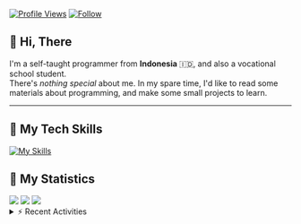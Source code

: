 <!-- Header Badges -->
[![Profile Views](https://komarev.com/ghpvc/?username=mitsuki31&color=blue&label=PROFILE+VIEWS)](https://github.com/mitsuki31)
[![Follow](https://img.shields.io/twitter/url?url=https%3A%2F%2Ftwitter.com%2Fryuumitsuki31)](https://twitter.com/ryuumitsuki31)

## 👋 Hi, There

I'm a self-taught programmer from **Indonesia** 🇮🇩, and also a vocational school student.  
There's _nothing special_ about me. In my spare time, I'd like to read some materials about programming, and make some small projects to learn.

---

## 👾 My Tech Skills

[![My Skills](https://skillicons.dev/icons?i=py,c,cpp,java,js,ts,css,sass,html,bash,arduino)](https://skillicons.dev)


## 🔭 My Statistics

<picture id="stats">
    <source 
            srcset="https://github-readme-stats.vercel.app/api?username=mitsuki31&show_icons=true&theme=tokyonight&include_all_commits=true&show_private=falsee&hide=stars"
            media="(prefers-color-scheme: dark)"
    />
    <source
            srcset="https://github-readme-stats.vercel.app/api?username=mitsuki31&show_icons=true&include_all_commits=true&show_private=false&hide=stars"
            media="(prefers-color-scheme: light), (prefers-color-scheme: no-preference)"
    />
    <img src="https://github-readme-stats.vercel.app/api?username=mitsuki31&show_icons=true&include_all_commits=true&show_private=false&hide=stars" />
</picture>

<picture id="top-langs">
    <source
            srcset="https://github-readme-stats.vercel.app/api/top-langs/?username=mitsuki31&layout=donut&theme=tokyonight&count_private=true&langs_count=10"
            media="(prefers-color-scheme: dark)"
    />
    <source
            srcset="https://github-readme-stats.vercel.app/api/top-langs/?username=mitsuki31&layout=donut&count_private=true&langs_count=10"
            media="(prefers-color-scheme: light), (prefers-color-scheme: no-preference)"
    />
    <img src="https://github-readme-stats.vercel.app/api/top-langs/?username=mitsuki31&layout=donut&langs_count=10&count_private=true" />
</picture>

<picture id="profile-summary">
    <source
            srcset="https://github-profile-summary-cards.vercel.app/api/cards/profile-details?username=mitsuki31&theme=tokyonight"
            media="(prefers-color-scheme: dark)"
    />
    <source
            srcset="https://github-profile-summary-cards.vercel.app/api/cards/profile-details?username=mitsuki31&theme=github"
            media="(prefers-color-scheme: light), (prefers-color-scheme: no-preference)"
    />
    <img src="https://github-profile-summary-cards.vercel.app/api/cards/profile-details?username=mitsuki31" />
</picture>

<br/>


<details>
<summary>⚡ Recent Activities</summary>

<!--START_SECTION:activity-->
1. 💪 Opened PR [#3](https://github.com/mitsuki31/conio_lt/pull/3) in [mitsuki31/conio_lt](https://github.com/mitsuki31/conio_lt)
2. 🎉 Merged PR [#20](https://github.com/mitsuki31/SkiArticle/pull/20) in [mitsuki31/SkiArticle](https://github.com/mitsuki31/SkiArticle)
3. 💪 Opened PR [#20](https://github.com/mitsuki31/SkiArticle/pull/20) in [mitsuki31/SkiArticle](https://github.com/mitsuki31/SkiArticle)
4. 🎉 Merged PR [#19](https://github.com/mitsuki31/SkiArticle/pull/19) in [mitsuki31/SkiArticle](https://github.com/mitsuki31/SkiArticle)
5. 💪 Opened PR [#19](https://github.com/mitsuki31/SkiArticle/pull/19) in [mitsuki31/SkiArticle](https://github.com/mitsuki31/SkiArticle)
6. 💪 Opened PR [#17](https://github.com/mitsuki31/SkiArticle/pull/17) in [mitsuki31/SkiArticle](https://github.com/mitsuki31/SkiArticle)
7. 🎉 Merged PR [#15](https://github.com/mitsuki31/SkiArticle/pull/15) in [mitsuki31/SkiArticle](https://github.com/mitsuki31/SkiArticle)
8. 🎉 Merged PR [#16](https://github.com/mitsuki31/SkiArticle/pull/16) in [mitsuki31/SkiArticle](https://github.com/mitsuki31/SkiArticle)
9. 💪 Opened PR [#16](https://github.com/mitsuki31/SkiArticle/pull/16) in [mitsuki31/SkiArticle](https://github.com/mitsuki31/SkiArticle)
10. 💪 Opened PR [#15](https://github.com/mitsuki31/SkiArticle/pull/15) in [mitsuki31/SkiArticle](https://github.com/mitsuki31/SkiArticle)
<!--END_SECTION:activity-->

</details>
